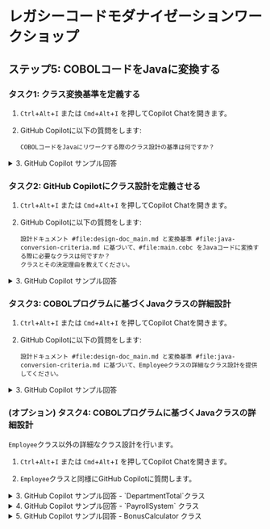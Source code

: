 # レガシーコードモダナイゼーションワークショップ

## ステップ5: COBOLコードをJavaに変換する

### タスク1: クラス変換基準を定義する

1. `Ctrl`+`Alt`+`I` または `Cmd`+`Alt`+`I` を押してCopilot Chatを開きます。

2. GitHub Copilotに以下の質問をします:

   ```plaintext
   COBOLコードをJavaにリワークする際のクラス設計の基準は何ですか？
   ```

<details>
<summary>3. GitHub Copilot サンプル回答</summary>
COBOLコードをJavaにリワークする際、結果のコードが保守可能で効率的であり、Javaのオブジェクト指向機能を活用するために、いくつかの基準を考慮する必要があります。以下は主な基準です:

### 1. **カプセル化**
   - **データ隠蔽**: プライベートフィールドを使用し、データへのアクセスを制御するためにパブリックなゲッターとセッターを提供します。
   - **モジュール性**: 関連するデータと動作をクラスにグループ化して、モジュール性と再利用性を促進します。

### 2. **単一責任の原則**
   - **凝集性**: 各クラスが単一の責任を持ち、関連する機能をカプセル化するようにします。
   - **関心の分離**: 異なる関心事を異なるクラスに分離します（例: データ表現、ビジネスロジック、データアクセス）。

### 3. **継承とポリモーフィズム**
   - **階層**: 適切な場合に継承を使用してクラス階層を作成し、コードの再利用性と拡張性を促進します。
   - **インターフェースと抽象クラス**: 共通の動作を表すインターフェースや抽象クラスを定義し、ポリモーフィックな動作を可能にします。

### 4. **継承よりもコンポジション**
   - **コンポジション**: 継承よりもコンポジションを優先してコードの再利用性と柔軟性を実現します。クラス間の関係を表すためにメンバーオブジェクトを使用します。

### 5. **データ構造**
   - **コレクション**: 適切なJavaコレクション（例: `List`, `Map`, `Set`）を使用してオブジェクトのグループを管理します。
   - **データ型**: COBOLのデータ型を適切なJavaデータ型（例: `String`, `int`, `double`）にマッピングします。

### 6. **エラーハンドリング**
   - **例外**: Javaの例外処理メカニズムを使用してエラーや例外的な状況を管理します。
   - **バリデーション**: 入力のバリデーションとエラーチェックを実装してデータの整合性を確保します。

### 7. **スケーラビリティとパフォーマンス**
   - **効率性**: メモリと処理時間の観点から効率的なクラスとメソッドを設計します。
   - **スケーラビリティ**: 増加する負荷と複雑さに対応できる設計を行い、パフォーマンスの大幅な低下を防ぎます。

### 8. **保守性**
   - **可読性**: 意味のあるクラス名とメソッド名を使用して、明確で読みやすいコードを書きます。
   - **ドキュメント**: クラスとメソッドの目的と使用方法を説明するドキュメントとコメントを提供します。

### 9. **テスト可能性**
   - **ユニットテスト**: クラスとメソッドがユニットテストで簡単にテストできるように設計します。
   - **モック**: テストでモックを使用できるようにインターフェースと依存性注入を使用します。

</details>

### タスク2: GitHub Copilotにクラス設計を定義させる

1. `Ctrl`+`Alt`+`I` または `Cmd`+`Alt`+`I` を押してCopilot Chatを開きます。

2. GitHub Copilotに以下の質問をします:

   ```plaintext
   設計ドキュメント #file:design-doc_main.md と変換基準 #file:java-conversion-criteria.md に基づいて、#file:main.cobc をJavaコードに変換する際に必要なクラスは何ですか？
   クラスとその決定理由を教えてください。
   ```

<details>
<summary>3. GitHub Copilot サンプル回答</summary>
設計ドキュメントと変換基準に基づいて、main.cobcのCOBOLコードをJavaに変換する際に必要なクラスを以下に示します:

### 1. **Employeeクラス**
   - **理由**: ID、名前、部門、総給与、ボーナス、控除、純給与、税控除などの属性を持つ従業員を表します。このクラスは従業員に関連するデータをカプセル化し、データのアクセスと変更のためのメソッドを提供します。

### 2. **DepartmentTotalクラス**
   - **理由**: 部門名と総給与などの属性を持つ部門の総給与を表します。このクラスは部門の給与合計に関連するデータをカプセル化し、データのアクセスと変更のためのメソッドを提供します。

### 3. **PayrollSystemクラス**
   - **理由**: 従業員の初期化、従業員のソート、純給与の計算、部門の合計の計算、情報の表示などのメソッドを含みます。このクラスは全体の給与システムを管理し、さまざまなタスクの実行を調整します。

### 4. **BonusCalculatorクラス**
   - **理由**: `CalculateBonus` COBOLプログラムの機能を表します。このクラスには総給与に基づいてボーナスを計算するメソッドが含まれています。ボーナス計算のロジックをカプセル化し、`PayrollSystem`クラスから呼び出すことができます。

### まとめ
- **Employeeクラス**: 従業員データをカプセル化し、データのアクセスと変更のためのメソッドを提供します。
- **DepartmentTotalクラス**: 部門の総給与データをカプセル化します。
- **PayrollSystemクラス**: 従業員の初期化、ソート、給与計算、情報表示など、給与システム全体を管理します。
- **BonusCalculatorクラス**: 総給与に基づいてボーナスを計算するロジックをカプセル化します。

これらのクラスは、元のCOBOLプログラムの機能を保持しながら、Javaのオブジェクト指向機能を活用することを保証します。

</details>

### タスク3: COBOLプログラムに基づくJavaクラスの詳細設計

1. `Ctrl`+`Alt`+`I` または `Cmd`+`Alt`+`I` を押してCopilot Chatを開きます。

2. GitHub Copilotに以下の質問をします:

   ```plaintext
   設計ドキュメント #file:design-doc_main.md と変換基準 #file:java-conversion-criteria.md に基づいて、Employeeクラスの詳細なクラス設計を提供してください。
   ```
<details>
<summary>3. GitHub Copilot サンプル回答</summary>

### `Employee`クラスの詳細なクラス設計

設計ドキュメントと変換基準に基づいて、Javaの`Employee`クラスの詳細なクラス設計を以下に示します:

#### 1. **クラス定義**
   - **クラス名**: `Employee`
   - **目的**: ID、名前、部門、総給与、ボーナス、控除、純給与、税控除などの属性を持つ従業員を表します。

#### 2. **属性**
   - **id**: `String`
     - 従業員のIDを表します。
   - **name**: `String`
     - 従業員の名前を表します。
   - **department**: `String`
     - 従業員が所属する部門を表します。
   - **grossSalary**: `double`
     - 従業員の総給与を表します。
   - **bonus**: `double`
     - 従業員のボーナスを表します。
   - **deductions**: `double`
     - 従業員の控除を表します。
   - **netSalary**: `double`
     - 従業員の純給与を表します。
   - **taxDeduction**: `double`
     - 従業員の税控除を表します。

#### 3. **コンストラクタ**
   - **Employee(String id, String name, String department, double grossSalary)**
     - 指定されたID、名前、部門、および総給与で従業員を初期化します。他の属性はデフォルト値に初期化されます。

#### 4. **メソッド**
   - **ゲッターとセッター**
     - `String getId()`
     - `void setId(String id)`
     - `String getName()`
     - `void setName(String name)`
     - `String getDepartment()`
     - `void setDepartment(String department)`
     - `double getGrossSalary()`
     - `void setGrossSalary(double grossSalary)`
     - `double getBonus()`
     - `void setBonus(double bonus)`
     - `double getDeductions()`
     - `void setDeductions(double deductions)`
     - `double getNetSalary()`
     - `void setNetSalary(double netSalary)`
     - `double getTaxDeduction()`
     - `void setTaxDeduction(double taxDeduction)`

#### 5. **カプセル化**
   - すべての属性はカプセル化を確保するためにプライベートです。
   - 属性にアクセスし変更するためのパブリックなゲッターとセッターが提供されます。

#### 6. **保守性**
   - クラスは明確で読みやすく、意味のある属性名を持つように設計されています。
   - クラスとそのメソッドの目的と使用方法を説明するドキュメントとコメントが提供されます。

#### 7. **テスト可能性**
   - クラスはユニットテストで簡単にテストできるように設計されています。
   - メソッドは個別にテストして正しい機能を確認できます。

### `Employee`クラスのJavaコード

```java
/**
 * ID、名前、部門、総給与、ボーナス、控除、純給与、税控除などの属性を持つ従業員を表します。
 */
public class Employee {
    // 属性
    private String id;
    private String name;
    private String department;
    private double grossSalary;
    private double bonus;
    private double deductions;
    private double netSalary;
    private double taxDeduction;

    /**
     * 指定されたID、名前、部門、および総給与で従業員を初期化します。
     * 他の属性はデフォルト値に初期化されます。
     *
     * @param id          従業員のID
     * @param name        従業員の名前
     * @param department  従業員が所属する部門
     * @param grossSalary 従業員の総給与
     */
    public Employee(String id, String name, String department, double grossSalary) {
        this.id = id;
        this.name = name;
        this.department = department;
        this.grossSalary = grossSalary;
        this.bonus = 0.0;
        this.deductions = 0.0;
        this.netSalary = 0.0;
        this.taxDeduction = 0.0;
    }

    // すべての属性のゲッターとセッター

    public String getId() {
        return id;
    }

    public void setId(String id) {
        this.id = id;
    }

    public String getName() {
        return name;
    }

    public void setName(String name) {
        this.name = name;
    }

    public String getDepartment() {
        return department;
    }

    public void setDepartment(String department) {
        this.department = department;
    }

    public double getGrossSalary() {
        return grossSalary;
    }

    public void setGrossSalary(double grossSalary) {
        this.grossSalary = grossSalary;
    }

    public double getBonus() {
        return bonus;
    }

    public void setBonus(double bonus) {
        this.bonus = bonus;
    }

    public double getDeductions() {
        return deductions;
    }

    public void setDeductions(double deductions) {
        this.deductions = deductions;
    }

    public double getNetSalary() {
        return netSalary;
    }

    public void setNetSalary(double netSalary) {
        this.netSalary = netSalary;
    }

    public double getTaxDeduction() {
        return taxDeduction;
    }

    public void setTaxDeduction(double taxDeduction) {
        this.taxDeduction = taxDeduction;
    }
}
```

### まとめ
- **カプセル化**: すべての属性はプライベートであり、パブリックなゲッターとセッターが提供されます。
- **単一責任の原則**: クラスは従業員データの表現にのみ焦点を当てています。
- **保守性**: クラスは明確で読みやすく、よく文書化されています。
- **テスト可能性**: クラスはユニットテストで簡単にテストできるように設計されています。

この詳細なクラス設計により、`Employee`クラスが堅牢で保守可能であり、Javaのオブジェクト指向機能を活用できることが保証されます。

</details>

### (オプション) タスク4: COBOLプログラムに基づくJavaクラスの詳細設計

`Employee`クラス以外の詳細なクラス設計を行います。

1. `Ctrl`+`Alt`+`I` または `Cmd`+`Alt`+`I` を押してCopilot Chatを開きます。

2. `Employee`クラスと同様にGitHub Copilotに質問します。

<details>
<summary>3. GitHub Copilot サンプル回答 - `DepartmentTotal`クラス</summary>

### `DepartmentTotal`クラスの詳細なクラス設計

設計ドキュメントと変換基準に基づいて、Javaの`DepartmentTotal`クラスの詳細なクラス設計を以下に示します:

#### 1. **クラス定義**
   - **クラス名**: `DepartmentTotal`
   - **目的**: 部門名と総給与などの属性を持つ部門の総給与を表します。

#### 2. **属性**
   - **departmentName**: `String`
     - 部門の名前を表します。
   - **totalSalary**: `double`
     - 部門の総給与を表します。

#### 3. **コンストラクタ**
   - **DepartmentTotal(String departmentName)**
     - 指定された名前で部門を初期化し、総給与を0に設定します。

#### 4. **メソッド**
   - **ゲッターとセッター**
     - `String getDepartmentName()`
     - `void setDepartmentName(String departmentName)`
     - `double getTotalSalary()`
     - `void setTotalSalary(double totalSalary)`

#### 5. **カプセル化**
   - すべての属性はカプセル化を確保するためにプライベートです。
   - 属性にアクセスし変更するためのパブリックなゲッターとセッターが提供されます。

#### 6. **保守性**
   - クラスは明確で読みやすく、意味のある属性名を持つように設計されています。
   - クラスとそのメソッドの目的と使用方法を説明するドキュメントとコメントが提供されます。

#### 7. **テスト可能性**
   - クラスはユニットテストで簡単にテストできるように設計されています。
   - メソッドは個別にテストして正しい機能を確認できます。

### `DepartmentTotal`クラスのJavaコード

```java
/**
 * 部門名と総給与などの属性を持つ部門の総給与を表します。
 */
public class DepartmentTotal {
    // 属性
    private String departmentName;
    private double totalSalary;

    /**
     * Initializes the department with the given name and sets the total salary to 0.
     *
     * @param departmentName the name of the department
     */
    public DepartmentTotal(String departmentName) {
        this.departmentName = departmentName;
        this.totalSalary = 0;
    }

    // Getters and setters for all attributes

    public String getDepartmentName() {
        return departmentName;
    }

    public void setDepartmentName(String departmentName) {
        this.departmentName = departmentName;
    }

    public double getTotalSalary() {
        return totalSalary;
    }

    public void setTotalSalary(double totalSalary) {
        this.totalSalary = totalSalary;
    }
}
```

### Summary
- **Encapsulation**: All attributes are private, and public getters and setters are provided.
- **Single Responsibility Principle**: The class focuses solely on representing department total salary data.
- **Maintainability**: The class is clear, readable, and well-documented.
- **Testability**: The class is designed to be easily testable with unit tests.

This detailed class design ensures that the `DepartmentTotal` class is robust, maintainable, and leverages the object-oriented features of Java.
</details>

<details>
<summary>4. GitHub Copilot サンプル回答 - `PayrollSystem` クラス</summary>

### `PayrollSystem` クラスの詳細なクラス設計

設計ドキュメントと変換基準に基づいて、Javaの `PayrollSystem` クラスの詳細なクラス設計を以下に示します:

#### 1. **クラス定義**
   - **クラス名**: `PayrollSystem`
   - **目的**: 従業員の初期化、従業員のソート、純給与の計算、部門の合計の計算、情報の表示など、給与システム全体を管理します。

#### 2. **属性**
   - **MAX_EMPLOYEES**: `static final int`
     - 従業員の最大数を表します。
   - **TAX_RATE**: `static final double`
     - 税率を表します。
   - **BONUS_RATE**: `static final double`
     - ボーナス率を表します。
   - **DEDUCTION_RATE**: `static final double`
     - 控除率を表します。
   - **employees**: `List<Employee>`
     - 従業員のリストを表します。
   - **departmentTotals**: `List<DepartmentTotal>`
     - 部門の合計のリストを表します。

#### 3. **メソッド**
   - **initializeEmployees()**
     - ハードコードされた値で従業員データを初期化します。
   - **sortEmployees()**
     - 従業員をIDでソートします。
   - **calculateNetSalaries()**
     - すべての従業員の純給与を計算します。
   - **calculateDepartmentTotals()**
     - 各部門の総給与を計算します。
   - **displayEmployees()**
     - 従業員の給与情報を表示します。
   - **displayDepartmentTotals()**
     - 部門の給与合計を表示します。
   - **main(String[] args)**
     - 給与システムを実行するためのメインメソッド。

#### 4. **カプセル化**
   - すべての属性はカプセル化を確保するためにプライベートです。
   - 給与システムでさまざまな操作を実行するためのパブリックなメソッドが提供されます。

#### 5. **保守性**
   - クラスは明確で読みやすく、意味のあるメソッド名を持つように設計されています。
   - クラスとそのメソッドの目的と使用方法を説明するドキュメントとコメントが提供されます。

#### 6. **テスト可能性**
   - クラスはユニットテストで簡単にテストできるように設計されています。
   - メソッドは個別にテストして正しい機能を確認できます。

### `PayrollSystem` クラスのJavaコード

```java
import java.util.ArrayList;
import java.util.Collections;
import java.util.Comparator;
import java.util.List;

/**
 * 従業員の初期化、従業員のソート、純給与の計算、部門の合計の計算、情報の表示など、給与システム全体を管理します。
 */
public class PayrollSystem {
    // 定数
    private static final int MAX_EMPLOYEES = 5;
    private static final double TAX_RATE = 0.20;
    private static final double BONUS_RATE = 0.10;
    private static final double DEDUCTION_RATE = 0.05;

    // 属性
    private List<Employee> employees = new ArrayList<>();
    private List<DepartmentTotal> departmentTotals = new ArrayList<>();

    /**
     * ハードコードされた値で従業員データを初期化します。
     */
    public void initializeEmployees() {
        employees.add(new Employee("E001", "Alice Johnson", "HR", 70000.00));
        employees.add(new Employee("E002", "Bob Smith", "IT", 85000.00));
        employees.add(new Employee("E003", "Charlie Brown", "Finance", 60000.00));
        employees.add(new Employee("E004", "David Wilson", "IT", 95000.00));
        employees.add(new Employee("E005", "Eve Davis", "HR", 75000.00));
    }

    /**
     * 従業員をIDでソートします。
     */
    public void sortEmployees() {
        Collections.sort(employees, Comparator.comparing(Employee::getId));
    }

    /**
     * すべての従業員の純給与を計算します。
     */
    public void calculateNetSalaries() {
        BonusCalculator bonusCalculator = new BonusCalculator();
        for (Employee employee : employees) {
            double bonus = bonusCalculator.calculateBonus(employee.getGrossSalary());
            double deductions = employee.getGrossSalary() * DEDUCTION_RATE;
            double taxDeduction = employee.getGrossSalary() * TAX_RATE;
            double netSalary = employee.getGrossSalary() + bonus - taxDeduction - deductions;

            employee.setBonus(bonus);
            employee.setDeductions(deductions);
            employee.setTaxDeduction(taxDeduction);
            employee.setNetSalary(netSalary);
        }
    }

    /**
     * 各部門の総給与を計算します。
     */
    public void calculateDepartmentTotals() {
        for (Employee employee : employees) {
            DepartmentTotal departmentTotal = departmentTotals.stream()
                .filter(dt -> dt.getDepartmentName().equals(employee.getDepartment()))
                .findFirst()
                .orElseGet(() -> {
                    DepartmentTotal newDeptTotal = new DepartmentTotal(employee.getDepartment());
                    departmentTotals.add(newDeptTotal);
                    return newDeptTotal;
                });

            departmentTotal.setTotalSalary(departmentTotal.getTotalSalary() + employee.getNetSalary());
        }
    }

    /**
     * 従業員の給与情報を表示します。
     */
    public void displayEmployees() {
        System.out.println("Employee Payroll Information");
        System.out.println("-----------------------------");
        for (Employee employee : employees) {
            System.out.println("Employee ID: " + employee.getId());
            System.out.println("Name: " + employee.getName());
            System.out.println("Department: " + employee.getDepartment());
            System.out.println("Gross Salary: $" + employee.getGrossSalary());
            System.out.println("Bonus: $" + employee.getBonus());
            System.out.println("Deductions: $" + employee.getDeductions());
            System.out.println("Tax Deduction: $" + employee.getTaxDeduction());
            System.out.println("Net Salary: $" + employee.getNetSalary());
            System.out.println("-----------------------------");
        }
    }

    /**
     * 部門の給与合計を表示します。
     */
    public void displayDepartmentTotals() {
        System.out.println("Department Salary Totals");
        System.out.println("-----------------------------");
        for (DepartmentTotal departmentTotal : departmentTotals) {
            System.out.println("Department: " + departmentTotal.getDepartmentName());
            System.out.println("Total Salary: $" + departmentTotal.getTotalSalary());
            System.out.println("-----------------------------");
        }
    }

    /**
     * 給与システムを実行するためのメインメソッド。
     *
     * @param args コマンドライン引数
     */
    public static void main(String[] args) {
        PayrollSystem payrollSystem = new PayrollSystem();
        payrollSystem.initializeEmployees();
        payrollSystem.sortEmployees();
        payrollSystem.calculateNetSalaries();
        payrollSystem.calculateDepartmentTotals();
        payrollSystem.displayEmployees();
        payrollSystem.displayDepartmentTotals();
    }
}
```

### まとめ
- **カプセル化**: すべての属性はプライベートであり、パブリックなメソッドが提供されます。
- **単一責任の原則**: クラスは給与システムの管理にのみ焦点を当てています。
- **保守性**: クラスは明確で読みやすく、よく文書化されています。
- **テスト可能性**: クラスはユニットテストで簡単にテストできるように設計されています。

この詳細なクラス設計により、`PayrollSystem` クラスが堅牢で保守可能であり、Javaのオブジェクト指向機能を活用できることが保証されます。

</details>

<details>
<summary>5. GitHub Copilot サンプル回答 - BonusCalculator クラス</summary>

### `BonusCalculator` クラスの詳細なクラス設計

設計ドキュメントと変換基準に基づいて、Javaの `BonusCalculator` クラスの詳細なクラス設計を以下に示します:

#### 1. **クラス定義**
   - **クラス名**: `BonusCalculator`
   - **目的**: 総給与に基づいてボーナスを計算するロジックをカプセル化します。

#### 2. **属性**
   - **BONUS_RATE**: `static final double`
     - ボーナスを計算するために使用されるボーナス率を表します。

#### 3. **メソッド**
   - **calculateBonus(double grossSalary)**
     - 指定された総給与に基づいてボーナスを計算します。
     - **パラメータ**: `grossSalary` (double) - 従業員の総給与。
     - **戻り値**: `double` - 計算されたボーナス。

#### 4. **カプセル化**
   - ボーナス率はカプセル化を確保するためにプライベートな定数です。
   - `calculateBonus` メソッドはボーナス計算ロジックにアクセスするためにパブリックです。

#### 5. **保守性**
   - クラスは明確で読みやすく、意味のあるメソッド名を持つように設計されています。
   - クラスとそのメソッドの目的と使用方法を説明するドキュメントとコメントが提供されます。

#### 6. **テスト可能性**
   - クラスはユニットテストで簡単にテストできるように設計されています。
   - `calculateBonus` メソッドは個別にテストして正しい機能を確認できます。

### `BonusCalculator` クラスのJavaコード

```java
/**
 * 総給与に基づいてボーナスを計算するロジックをカプセル化します。
 */
public class BonusCalculator {
    // 定数
    private static final double BONUS_RATE = 0.10;

    /**
     * 指定された総給与に基づいてボーナスを計算します。
     *
     * @param grossSalary 従業員の総給与
     * @return 計算されたボーナス
     */
    public double calculateBonus(double grossSalary) {
        return grossSalary * BONUS_RATE;
    }
}
```

### まとめ
- **カプセル化**: ボーナス率はプライベートな定数であり、`calculateBonus` メソッドはパブリックです。
- **単一責任の原則**: クラスはボーナスの計算にのみ焦点を当てています。
- **保守性**: クラスは明確で読みやすく、よく文書化されています。
- **テスト可能性**: クラスはユニットテストで簡単にテストできるように設計されています。

この詳細なクラス設計により、`BonusCalculator` クラスが堅牢で保守可能であり、Javaのオブジェクト指向機能を活用できることが保証されます。

</details>
